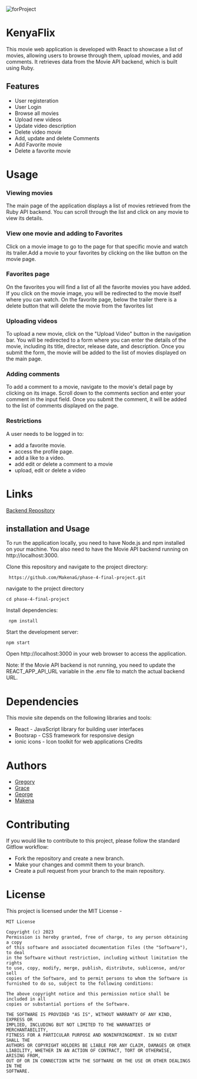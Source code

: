 ![forProject](https://user-images.githubusercontent.com/117739561/229472551-ce54f427-d321-4531-8ae8-8bddaee63c45.gif)


# KenyaFlix
This movie web application is developed with React to showcase a list of movies, allowing users to browse through them, upload movies, and add comments. It retrieves data from the Movie API backend, which is built using Ruby.

## Features
* User registeration
* User Login
* Browse all movies
* Upload new videos
* Update video description
* Delete video movie
* Add, update and delete Comments 
* Add Favorite movie 
* Delete a favorite movie


# Usage
### Viewing movies
The main page of the application displays a list of movies retrieved from the Ruby API backend. You can scroll through the list and click on any movie to view its details.


### View one movie and adding to Favorites
Click on a movie image to go to the page for that specific movie and watch its trailer.Add a movie to your favorites by clicking on the like button on the movie page.


### Favorites page
On the favorites you will find a list of all the favorite movies you have added.
If you click on the movie image, you will be redirected to the movie itself where you can watch.
On the favorite page, below the trailer there is a delete button that will delete the movie from the favorites list


### Uploading videos
To upload a new movie, click on the "Upload Video" button in the navigation bar. You will be redirected to a form where you can enter the details of the movie, including its title, director, release date, and description. Once you submit the form, the movie will be added to the list of movies displayed on the main page.


### Adding comments
To add a comment to a movie, navigate to the movie's detail page by clicking on its image. Scroll down to the comments section and enter your comment in the input field. Once you submit the comment, it will be added to the list of comments displayed on the page.

### Restrictions
 A user needs to be logged in to:
 * add a favorite movie.
 * access the profile page.
 * add a like to a video.
 * add edit or delete a comment to a movie
 * upload, edit or delete a video


# Links
[Backend Repository](https://github.com/Black-Male/Phase-4-project-backend)


## installation and Usage
To run the application locally, you need to have Node.js and npm installed on your machine. You also need to have the Movie API backend running on http://localhost:3000.

Clone this repository and navigate to the project directory:
```
 https://github.com/MakenaG/phase-4-final-project.git
 ```
navigate to the project directory
```
cd phase-4-final-project
```
Install dependencies:
```
 npm install
 ```
Start the development server:
```
npm start
```
Open http://localhost:3000 in your web browser to access the application.

Note: If the Movie API backend is not running, you need to update the REACT_APP_API_URL variable in the .env file to match the actual backend URL.

# Dependencies
This movie site depends on the following libraries and tools:

* React - JavaScript library for building user interfaces
* Bootsrap - CSS framework for responsive design
* ionic icons - Icon toolkit for web applications Credits

# Authors
* [Gregory](https://github.com/elvismabisi)
* [Grace](https://github.com/Grace-aloo)
* [George](https://github.com/Black-Male)
* [Makena](https://github.com/MakenaG)

# Contributing
If you would like to contribute to this project, please follow the standard Gitflow workflow:

* Fork the repository and create a new branch.
* Make your changes and commit them to your branch.
* Create a pull request from your branch to the main repository.

# License
This project is licensed under the MIT License - 
```
MIT License

Copyright (c) 2023 
Permission is hereby granted, free of charge, to any person obtaining a copy
of this software and associated documentation files (the "Software"), to deal
in the Software without restriction, including without limitation the rights
to use, copy, modify, merge, publish, distribute, sublicense, and/or sell
copies of the Software, and to permit persons to whom the Software is
furnished to do so, subject to the following conditions:

The above copyright notice and this permission notice shall be included in all
copies or substantial portions of the Software.

THE SOFTWARE IS PROVIDED "AS IS", WITHOUT WARRANTY OF ANY KIND, EXPRESS OR
IMPLIED, INCLUDING BUT NOT LIMITED TO THE WARRANTIES OF MERCHANTABILITY,
FITNESS FOR A PARTICULAR PURPOSE AND NONINFRINGEMENT. IN NO EVENT SHALL THE
AUTHORS OR COPYRIGHT HOLDERS BE LIABLE FOR ANY CLAIM, DAMAGES OR OTHER
LIABILITY, WHETHER IN AN ACTION OF CONTRACT, TORT OR OTHERWISE, ARISING FROM,
OUT OF OR IN CONNECTION WITH THE SOFTWARE OR THE USE OR OTHER DEALINGS IN THE
SOFTWARE.
```
